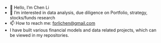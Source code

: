 - 👋 Hello, I’m Chen Li
- 👀 I’m interested in data analysis, due diligence on Portfolio, strategy, stocks/funds research
- 📫 How to reach me: forlichen@gmail.com
- I have built various financial models and data related projects, which can be viewed in my repositories.
<!---
lynseriously/lynseriously is a ✨ special ✨ repository because its `README.md` (this file) appears on your GitHub profile.
You can click the Preview link to take a look at your changes.
--->
